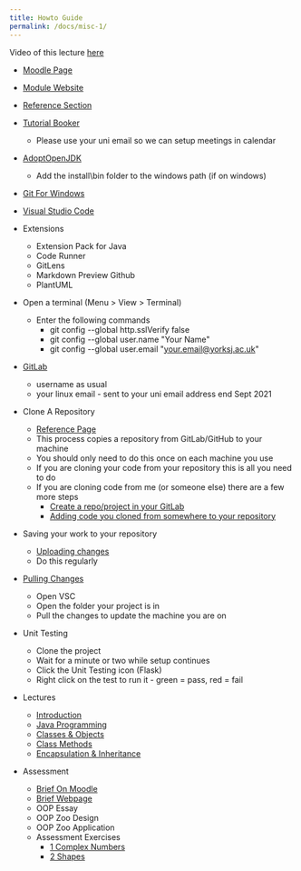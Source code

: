 ```yaml
---
title: Howto Guide 
permalink: /docs/misc-1/
---
```


Video of this lecture [here](https://web.microsoftstream.com/video/fef399ea-f417-4007-8a58-20c83f4c0771)

* [Moodle Page](https://moodle.yorksj.ac.uk/course/view.php?id=25424)
* [Module Website](https://ysjprog02.netlify.app/0)
* [Reference Section](https://ysjprog02.netlify.app/docs/vsc/)
* [Tutorial Booker](https://outlook.office365.com/owa/calendar/YSJGamesDevAcademicTutor@yorksj.ac.uk/bookings/s/Z6sRJdQcR0C28smozGi4mQ2)
  * Please use your uni email so we can setup meetings in calendar

* [AdoptOpenJDK](https://adoptopenjdk.net/)
  * Add the install\bin folder to the windows path (if on windows)

* [Git For Windows](https://gitforwindows.org/)
  
* [Visual Studio Code](https://code.visualstudio.com/)

* Extensions
  * Extension Pack for Java
  * Code Runner
  * GitLens
  * Markdown Preview Github
  * PlantUML

* Open a terminal (Menu > View > Terminal) 
  * Enter the following commands
    * git config --global http.sslVerify false
    * git config --global user.name "Your Name"
    * git config --global user.email "your.email@yorksj.ac.uk"


* [GitLab](https://git.ysjcs.net:8888/users/sign_in)
  * username as usual
  * your linux email - sent to your uni email address end Sept 2021
  
* Clone A Repository
  * [Reference Page](https://ysjprog02.netlify.app/docs/vsc-cloning/)
  * This process copies a repository from GitLab/GitHub to your machine
  * You should only need to do this once on each machine you use
  * If you are cloning your code from your repository this is all you need to do
  * If you are cloning code from me (or someone else) there are a few more steps
    * [Create a repo/project in your GitLab](https://ysjprog02.netlify.app/docs/gitlab-save/)
    * [Adding code you cloned from somewhere to your repository](https://ysjprog02.netlify.app/docs/gitlab-vsc/)

* Saving your work to your repository
  * [Uploading changes](https://ysjprog02.netlify.app/docs/gitlab-vsc/)
  * Do this regularly
  
* [Pulling Changes](https://ysjprog02.netlify.app/docs/gitlab-vsc/)
  * Open VSC
  * Open the folder your project is in
  * Pull the changes to update the machine you are on
  
* Unit Testing
  * Clone the project
  * Wait for a minute or two while setup continues
  * Click the Unit Testing icon (Flask)
  * Right click on the test to run it - green = pass, red = fail

* Lectures
  * [Introduction](https://web.microsoftstream.com/video/c3aec27a-e6d3-4bd4-a8ed-2594e188d901)
  * [Java Programming](https://web.microsoftstream.com/video/eeaa297f-4697-4281-be38-106b4c5c9c08)
  * [Classes & Objects](https://web.microsoftstream.com/video/0365ce0b-8a34-49b4-accc-fb682910ba61)
  * [Class Methods](https://web.microsoftstream.com/video/283cda6e-4100-4ea0-8247-98e113432f02)
  * [Encapsulation & Inheritance](https://web.microsoftstream.com/video/21b6e000-849c-4651-b974-a7bf05e3077a)

* Assessment
  * [Brief On Moodle](https://moodle.yorksj.ac.uk/mod/resource/view.php?id=1157563)
  * [Brief Webpage](https://ysjprog02.netlify.app/docs/assessment/)
  * OOP Essay
  * OOP Zoo Design
  * OOP Zoo Application
  * Assessment Exercises
    * [1 Complex Numbers](https://ysjprog02.netlify.app/docs/assess-ex-1/)
    * [2 Shapes](https://ysjprog02.netlify.app/docs/assess-ex-2/)